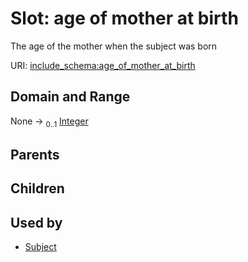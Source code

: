 
# Slot: age of mother at birth


The age of the mother when the subject was born

URI: [include_schema:age_of_mother_at_birth](https://w3id.org/mixs/include_schema/age_of_mother_at_birth)


## Domain and Range

None &#8594;  <sub>0..1</sub> [Integer](types/Integer.md)

## Parents


## Children


## Used by

 * [Subject](Subject.md)
